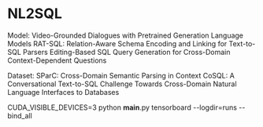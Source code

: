 # NL2SQL
Model:
Video-Grounded Dialogues with Pretrained Generation Language Models
RAT-SQL: Relation-Aware Schema Encoding and Linking for Text-to-SQL Parsers
Editing-Based SQL Query Generation for Cross-Domain Context-Dependent Questions

Dataset:
SParC: Cross-Domain Semantic Parsing in Context
CoSQL: A Conversational Text-to-SQL Challenge Towards Cross-Domain Natural Language Interfaces to Databases

CUDA_VISIBLE_DEVICES=3 python __main__.py 
tensorboard --logdir=runs --bind_all